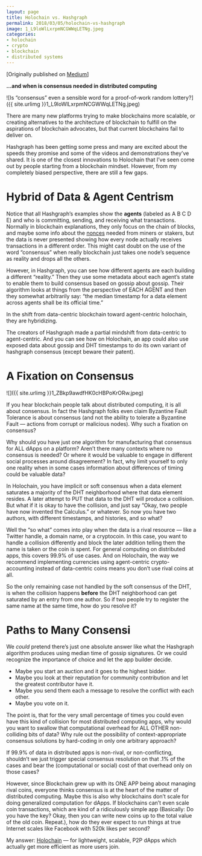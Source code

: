 ```yaml
---
layout: page
title: Holochain vs. Hashgraph
permalink: 2018/03/05/holochain-vs-hashgraph
image: 1_L9loWlLxrpmNCGWWqLETNg.jpeg
categories:
- holochain
- crypto
- blockchain
- distributed systems
---
```

[Originally published on [Medium](https://medium.com/holochain/hashgraph-vs-holochain-eb38d7dc1f8a)]

**…and when is consensus needed in distributed computing**

![Is “consensus” even a sensible word for a proof-of-work random lottery?]({{ site.urlimg }}1_L9loWlLxrpmNCGWWqLETNg.jpeg)

There are many new platforms trying to make blockchains more scalable, or creating alternatives to the architecture of blockchain to fulfill on the aspirations of blockchain advocates, but that current blockchains fail to deliver on.

Hashgraph has been getting some press and many are excited about the speeds they promise and some of the videos and demonstrations they’ve shared. It is one of the closest innovations to Holochain that I’ve seen come out by people starting from a blockchain mindset. However, from my completely biased perspective, there are still a few gaps.

Hybrid of Data & Agent Centrism
===============================

Notice that all Hashgraph’s examples show the **agents** (labeled as A B C D E) and who is committing, sending, and receiving what transactions. Normally in blockchain explanations, they only focus on the chain of blocks, and maybe some info about the [nonces](https://en.wikipedia.org/wiki/Cryptographic_nonce#Hashing) needed from miners or stakers, but the data is never presented showing how every node actually receives transactions in a different order. This might cast doubt on the use of the word “consensus” when really blockchain just takes one node’s sequence as reality and drops all the others.

However, in Hashgraph, you can see how different agents are each building a different “reality.” Then they use some metadata about each agent’s state to enable them to build consensus based on gossip about gossip. Their algorithm looks at things from the perspective of EACH AGENT and then they somewhat arbitrarily say: “the median timestamp for a data element across agents shall be its official time.”

In the shift from data-centric blockchain toward agent-centric holochain, they are hybridizing.

The creators of Hashgraph made a partial mindshift from data-centric to agent-centric. And you can see how on Holochain, an app could also use exposed data about gossip and DHT timestamps to do its own variant of hashgraph consensus (except beware their patent).

A Fixation on Consensus
=======================

![]({{ site.urlimg }}1_ZBkp9awdfHK0cHBPoKrORw.jpeg)

If you hear blockchain people talk about distributed computing, it is all about consensus. In fact the Hashgraph folks even claim Byzantine Fault Tolerance is about consensus (and not the ability to tolerate a Byzantine Fault — actions from corrupt or malicious nodes). Why such a fixation on consensus?

Why should you have just one algorithm for manufacturing that consensus for ALL dApps on a platform? Aren’t there many contexts where no consensus is needed? Or where it would be valuable to engage in different social processes around disagreement? In fact, why limit yourself to only one reality when in some cases information about differences of timing could be valuable data?

In Holochain, you have implicit or soft consensus when a data element saturates a majority of the DHT neighborhood where that data element resides. A later attempt to PUT that data to the DHT will produce a collision. But what if it is okay to have the collision, and just say “Okay, two people have now invented the Calculus.” or whatever. So now you have two authors, with different timestamps, and histories, and so what?

Well the “so what” comes into play when the data is a rival resource — like a Twitter handle, a domain name, or a cryptocoin. In this case, you want to handle a collision differently and block the later addition telling them the name is taken or the coin is spent. For general computing on distributed apps, this covers 99.9% of use cases. And on Holochain, the way we recommend implementing currencies using agent-centric crypto-accounting instead of data-centric coins means you don’t use rival coins at all.

So the only remaining case not handled by the soft consensus of the DHT, is when the collision happens **before** the DHT neighborhood can get saturated by an entry from one author. So if two people try to register the same name at the same time, how do you resolve it?

Paths to Many Consensi
======================

We _could_ pretend there’s just one absolute answer like what the Hashgraph algorithm produces using median time of gossip signatures. Or we could recognize the importance of choice and let the app builder decide.

*   Maybe you start an auction and it goes to the highest bidder.
*   Maybe you look at their reputation for community contribution and let the greatest contributor have it.
*   Maybe you send them each a message to resolve the conflict with each other.
*   Maybe you vote on it.

The point is, that for the very small percentage of times you could even have this kind of collision for most distributed computing apps, why would you want to swallow that computational overhead for ALL OTHER non-colliding bits of data? Why rule out the possibility of context-appropriate consensus solutions by hard-coding in only one arbitrary approach?

If 99.9% of data in distributed apps is non-rival, or non-conflicting, shouldn’t we just trigger special consensus resolution on that .1% of the cases and bear the (computational or social) cost of that overhead only on those cases?

However, since Blockchain grew up with its ONE APP being about managing rival coins, everyone thinks consensus is at the heart of the matter of distributed computing. Maybe this is also why blockchains don’t scale for doing generalized computation for dApps. If blockchains can’t even scale coin transactions, which are kind of a ridiculously simple app (Basically: Do you have the key? Okay, then you can write new coins up to the total value of the old coin. Repeat.), how do they ever expect to run things at true Internet scales like Facebook with 520k likes per second?

My answer: [Holochain](https://holochain.org) — for lightweight, scalable, P2P dApps which actually get more efficient as more users join.